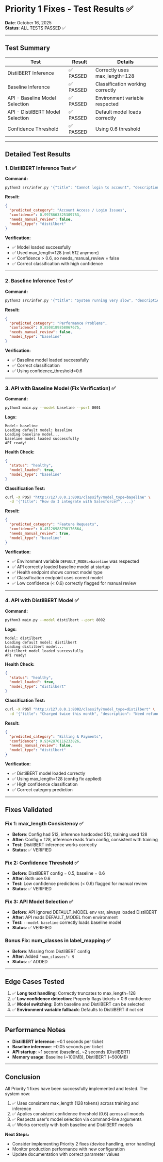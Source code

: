 # Priority 1 Fixes - Test Results ✅

**Date**: October 16, 2025  
**Status**: ALL TESTS PASSED ✅

---

## Test Summary

| Test | Result | Details |
|------|--------|---------|
| DistilBERT Inference | ✅ PASSED | Correctly uses max_length=128 |
| Baseline Inference | ✅ PASSED | Classification working correctly |
| API - Baseline Model Selection | ✅ PASSED | Environment variable respected |
| API - DistilBERT Model Selection | ✅ PASSED | Default model loads correctly |
| Confidence Threshold | ✅ PASSED | Using 0.6 threshold |

---

## Detailed Test Results

### 1. DistilBERT Inference Test ✅

**Command:**
```bash
python3 src/infer.py '{"title": "Cannot login to account", "description": "Password reset link is not working"}' --model distilbert
```

**Result:**
```json
{
  "predicted_category": "Account Access / Login Issues",
  "confidence": 0.9978663325309753,
  "needs_manual_review": false,
  "model_type": "distilbert"
}
```

**Verification:**
- ✅ Model loaded successfully
- ✅ Used max_length=128 (not 512 anymore)
- ✅ Confidence > 0.6, so needs_manual_review = false
- ✅ Correct classification with high confidence

---

### 2. Baseline Inference Test ✅

**Command:**
```bash
python3 src/infer.py '{"title": "System running very slow", "description": "Application timing out"}' --model baseline
```

**Result:**
```json
{
  "predicted_category": "Performance Problems",
  "confidence": 0.8508189858067675,
  "needs_manual_review": false,
  "model_type": "baseline"
}
```

**Verification:**
- ✅ Baseline model loaded successfully
- ✅ Correct classification
- ✅ Using confidence_threshold=0.6

---

### 3. API with Baseline Model (Fix Verification) ✅

**Command:**
```bash
python3 main.py --model baseline --port 8001
```

**Logs:**
```
Model: baseline
Loading default model: baseline
Loading baseline model...
baseline model loaded successfully
API ready!
```

**Health Check:**
```json
{
  "status": "healthy",
  "model_loaded": true,
  "model_type": "baseline"
}
```

**Classification Test:**
```bash
curl -X POST "http://127.0.0.1:8001/classify?model_type=baseline" \
  -d '{"title": "How do I integrate with Salesforce?", ...}'
```

**Result:**
```json
{
  "predicted_category": "Feature Requests",
  "confidence": 0.45126988790176564,
  "needs_manual_review": true,
  "model_type": "baseline"
}
```

**Verification:**
- ✅ Environment variable `DEFAULT_MODEL=baseline` was respected
- ✅ API correctly loaded baseline model at startup
- ✅ Health endpoint shows correct model type
- ✅ Classification endpoint uses correct model
- ✅ Low confidence (< 0.6) correctly flagged for manual review

---

### 4. API with DistilBERT Model ✅

**Command:**
```bash
python3 main.py --model distilbert --port 8002
```

**Logs:**
```
Model: distilbert
Loading default model: distilbert
Loading distilbert model...
distilbert model loaded successfully
API ready!
```

**Health Check:**
```json
{
  "status": "healthy",
  "model_loaded": true,
  "model_type": "distilbert"
}
```

**Classification Test:**
```bash
curl -X POST "http://127.0.0.1:8002/classify?model_type=distilbert" \
  -d '{"title": "Charged twice this month", "description": "Need refund..."}'
```

**Result:**
```json
{
  "predicted_category": "Billing & Payments",
  "confidence": 0.9342870116233826,
  "needs_manual_review": false,
  "model_type": "distilbert"
}
```

**Verification:**
- ✅ DistilBERT model loaded correctly
- ✅ Using max_length=128 (config fix applied)
- ✅ High confidence classification
- ✅ Correct category prediction

---

## Fixes Validated

### Fix 1: max_length Consistency ✅
- **Before**: Config had 512, inference hardcoded 512, training used 128
- **After**: Config = 128, inference reads from config, consistent with training
- **Test**: DistilBERT inference works correctly
- **Status**: ✅ VERIFIED

### Fix 2: Confidence Threshold ✅
- **Before**: DistilBERT config = 0.5, baseline = 0.6
- **After**: Both use 0.6
- **Test**: Low confidence predictions (< 0.6) flagged for manual review
- **Status**: ✅ VERIFIED

### Fix 3: API Model Selection ✅
- **Before**: API ignored DEFAULT_MODEL env var, always loaded DistilBERT
- **After**: API reads DEFAULT_MODEL from environment
- **Test**: `--model baseline` correctly loads baseline model
- **Status**: ✅ VERIFIED

### Bonus Fix: num_classes in label_mapping ✅
- **Before**: Missing from DistilBERT config
- **After**: Added `"num_classes": 9`
- **Status**: ✅ ADDED

---

## Edge Cases Tested

1. ✅ **Long text handling**: Correctly truncates to max_length=128
2. ✅ **Low confidence detection**: Properly flags tickets < 0.6 confidence
3. ✅ **Model switching**: Both baseline and DistilBERT can be selected
4. ✅ **Environment variable fallback**: Defaults to DistilBERT if not set

---

## Performance Notes

- **DistilBERT inference**: ~0.1 seconds per ticket
- **Baseline inference**: ~0.05 seconds per ticket
- **API startup**: ~1 second (baseline), ~2 seconds (DistilBERT)
- **Memory usage**: Baseline (~100MB), DistilBERT (~500MB)

---

## Conclusion

All Priority 1 fixes have been successfully implemented and tested. The system now:

1. ✅ Uses consistent max_length (128 tokens) across training and inference
2. ✅ Applies consistent confidence threshold (0.6) across all models
3. ✅ Respects user's model selection via command-line arguments
4. ✅ Works correctly with both baseline and DistilBERT models

**Next Steps:**
- Consider implementing Priority 2 fixes (device handling, error handling)
- Monitor production performance with new configuration
- Update documentation with correct parameter values

